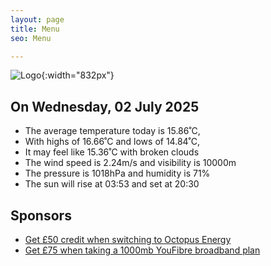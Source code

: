 ```yaml
---
layout: page
title: Menu
seo: Menu

---
```


![Logo](/images/logo.jpg){:width="832px"}

<!-- weather_marker starts -->
## On Wednesday, 02 July 2025

- The average temperature today is 15.86˚C,
- With highs of 16.66˚C and lows of 14.84˚C,
- It may feel like 15.36˚C with broken clouds
- The wind speed is 2.24m/s and visibility is 10000m
- The pressure is 1018hPa and humidity is 71%
- The sun will rise at 03:53 and set at 20:30

<!-- weather_marker ends -->

## Sponsors

- [Get £50 credit when switching to Octopus Energy](https://bit.ly/3oD1nnS)
- [Get £75 when taking a 1000mb YouFibre broadband plan](https://aklam.io/91zWhU?)

